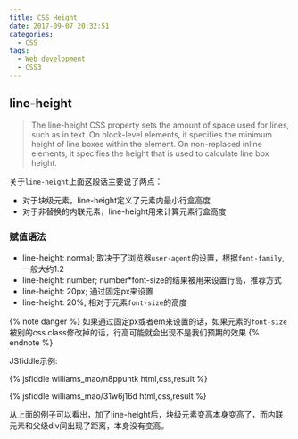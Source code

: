 ```yaml
---
title: CSS Height
date: 2017-09-07 20:32:51
categories:
  - CSS
tags:
  - Web development
  - CSS3
---
```


## line-height

> The line-height CSS property sets the amount of space used for lines, such as in text. On block-level elements, it specifies the minimum height of line boxes within the element. On non-replaced inline elements, it specifies the height that is used to calculate line box height.

关于`line-height`上面这段话主要说了两点：

- 对于块级元素，line-height定义了元素内最小行盒高度
- 对于非替换的内联元素，line-height用来计算元素行盒高度

<!--more-->

### 赋值语法

- line-height: normal; 取决于了浏览器`user-agent`的设置，根据`font-family`,一般大约1.2
- line-height: number; number*font-size的结果被用来设置行高，推荐方式
- line-height: 20px; 通过固定px来设置
- line-height: 20%; 相对于元素`font-size`的高度

{% note danger %} 
如果通过固定px或者em来设置的话，如果元素的``font-size``被别的css class修改掉的话，行高可能就会出现不是我们预期的效果 
{% endnote %}

JSfiddle示例:

{% jsfiddle williams_mao/n8ppuntk html,css,result %}


{% jsfiddle williams_mao/31w6j16d html,css,result %}

从上面的例子可以看出，加了line-height后，块级元素变高本身变高了，而内联元素和父级div间出现了距离，本身没有变高。